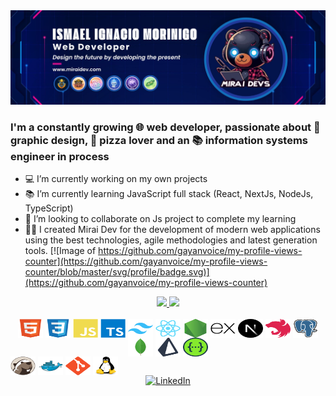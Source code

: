 <div align="center">
    <a href="https://miraidev.com" target="_blank"></s>
        <img  src="./icons/banner.jpeg" alt="banner" />
    </a> 
</div>

### I'm a constantly growing 🌐 web developer, passionate about 🎨 graphic design, 🍕 pizza lover and an 📚 information systems engineer in process 

- :computer: I’m currently working on my own projects
- 📚 I’m currently learning JavaScript full stack (React, NextJs, NodeJs, TypeScript)
- :eyes: I’m looking to collaborate on Js project to complete my learning
- 👨‍💻 I created Mirai Dev for the development of modern web applications using the best technologies, agile methodologies and latest generation tools.
[![Image of https://github.com/gayanvoice/my-profile-views-counter](https://github.com/gayanvoice/my-profile-views-counter/blob/master/svg/profile/badge.svg)](https://github.com/gayanvoice/my-profile-views-counter)

<div align="center">
    <a href="www.miraidev.com" target="_blank">
      <img height="250em" src="https://github-readme-stats.vercel.app/api?username=thecoderbutcher&show_icons=true&theme=github_dark&include_all_commits=true&count_private=true&show=reviews,discussions_answered">
      <img height="250em" src="https://github-readme-stats.vercel.app/api/top-langs/?username=thecoderbutcher&layout=compact&langs_count=10&theme=github_dark">
    </a>
</div>
<br>
<div align="center" style="display: inline-block;">
    <img align="center" height="30" width="40" src="https://raw.githubusercontent.com/devicons/devicon/master/icons/html5/html5-original.svg" alt="html5">
    <img align="center" height="30" width="40" src="https://raw.githubusercontent.com/devicons/devicon/master/icons/css3/css3-original.svg" alt="css3">
    <img align="center" height="30" width="40" src="https://raw.githubusercontent.com/devicons/devicon/master/icons/javascript/javascript-plain.svg" alt="js">
    <img align="center" height="30" width="40" src="https://raw.githubusercontent.com/devicons/devicon/master/icons/typescript/typescript-plain.svg" alt="ts">
    <img align="center" height="30" width="40" src="https://raw.githubusercontent.com/devicons/devicon/6910f0503efdd315c8f9b858234310c06e04d9c0/icons/tailwindcss/tailwindcss-original.svg" alt="tailwindcss">
    <img align="center" height="30" width="40" src="https://raw.githubusercontent.com/devicons/devicon/master/icons/react/react-original.svg" alt="js">
    <img align="center" height="30" width="40" src="https://raw.githubusercontent.com/devicons/devicon/master/icons/nodejs/nodejs-original.svg" alt="nodejs"> 
    <img align="center" height="30" width="40" src="https://raw.githubusercontent.com/devicons/devicon/6910f0503efdd315c8f9b858234310c06e04d9c0/icons/express/express-original.svg" alt="nodejs"> 
    <img align="center" height="30" width="40" src="https://raw.githubusercontent.com/devicons/devicon/6910f0503efdd315c8f9b858234310c06e04d9c0/icons/nextjs/nextjs-original.svg" alt="nodejs"> 
    <img align="center" height="30" width="40" src="https://raw.githubusercontent.com/devicons/devicon/6910f0503efdd315c8f9b858234310c06e04d9c0/icons/nestjs/nestjs-original.svg" alt="nestjs"> 
    <img align="center" height="30" width="40" src="https://raw.githubusercontent.com/devicons/devicon/6910f0503efdd315c8f9b858234310c06e04d9c0/icons/postgresql/postgresql-original.svg" alt="postgresql">
    <img align="center" height="30" width="40" src="https://raw.githubusercontent.com/devicons/devicon/6910f0503efdd315c8f9b858234310c06e04d9c0/icons/mongodb/mongodb-original.svg" alt="mongodb">
    <img align="center" height="30" width="40" src="https://raw.githubusercontent.com/devicons/devicon/6910f0503efdd315c8f9b858234310c06e04d9c0/icons/prisma/prisma-original.svg" alt="prisma">
    <img align="center" height="30" width="40" src="https://raw.githubusercontent.com/devicons/devicon/6910f0503efdd315c8f9b858234310c06e04d9c0/icons/swagger/swagger-original.svg" alt="swagger">
</div>
<br>
<div align="center" style="display: inline-block;">
    <img align="center" height="30" width="40" src="https://raw.githubusercontent.com/devicons/devicon/6910f0503efdd315c8f9b858234310c06e04d9c0/icons/dbeaver/dbeaver-original.svg" alt="dbeaver">
    <img align="center" height="30" width="40" src="https://raw.githubusercontent.com/devicons/devicon/6910f0503efdd315c8f9b858234310c06e04d9c0/icons/docker/docker-original.svg" alt="docker">
    <img align="center" height="30" width="40" src="https://raw.githubusercontent.com/devicons/devicon/6910f0503efdd315c8f9b858234310c06e04d9c0/icons/git/git-original.svg" alt="git">
    <img align="center" height="30" width="40" src="https://raw.githubusercontent.com/devicons/devicon/6910f0503efdd315c8f9b858234310c06e04d9c0/icons/linux/linux-original.svg" alt="linux">
</div>
<br>
<div align="center">
    <a href="https://www.linkedin.com/in/ignaciomorinigo/" target="_blank"></s><img  src="https://img.shields.io/badge/LinkedIn-0077B5?style=for-the-badge&logo=linkedin&logoColor=white" alt="LinkedIn"></a>
</div>

